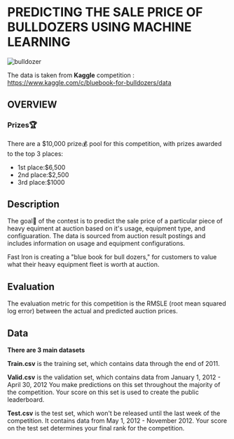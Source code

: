 # PREDICTING THE SALE PRICE OF BULLDOZERS USING MACHINE LEARNING

![bulldozer](https://user-images.githubusercontent.com/66157611/119805748-27498680-beff-11eb-8a4e-d56dbbfa8fac.jpg)


The data is taken from **Kaggle** competition : https://www.kaggle.com/c/bluebook-for-bulldozers/data

## OVERVIEW

### Prizes🏆

There are a $10,000 prize💰 pool for this competition, with prizes awarded to the top 3 places:

* 1st place:$6,500  
* 2nd place:$2,500
* 3rd place:$1000

## Description

The goal🎯 of the contest is to predict the sale price of a particular piece of heavy equiment at auction based on it's usage, equipment type, and configuaration.  The data is sourced from auction result postings and includes information on usage and equipment configurations.

Fast Iron is creating a "blue book for bull dozers," for customers to value what their heavy equipment fleet is worth at auction.

## Evaluation

The evaluation metric for this competition is the RMSLE (root mean squared log error) between the actual and predicted auction prices.

## Data

**There are 3 main datasets**

**Train.csv** is the training set, which contains data through the end of 2011.

**Valid.csv** is the validation set, which contains data from January 1, 2012 - April 30, 2012 You make predictions on this set throughout the majority of the competition. Your score on this set is used to create the public leaderboard.

**Test.csv** is the test set, which won't be released until the last week of the competition. It contains data from May 1, 2012 - November 2012. Your score on the test set determines your final rank for the competition.

